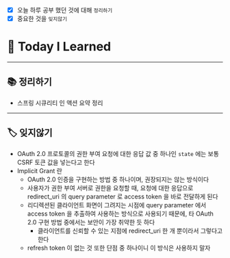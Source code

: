 - [x] 오늘 하루 공부 했던 것에 대해 `정리하기`
- [x] 중요한 것을 `잊지않기`

# 🚩 Today I Learned

---

## 📚 정리하기

- 스프링 시큐리티 인 액션 요약 정리

---

## 🏷 잊지않기

- OAuth 2.0 프로토콜의 권한 부여 요청에 대한 응답 값 중 하나인 `state` 에는 보통 CSRF 토큰 값을 넣는다고 한다
- Implicit Grant 란
  - OAuth 2.0 인증을 구현하는 방법 중 하나이며, 권장되지는 않는 방식이다
  - 사용자가 권한 부여 서버로 권한을 요청할 때, 요청에 대한 응답으로 redirect_uri 의 query parameter 로 access token 을 바로 전달하게 된다
  - 리디렉션된 클라이언트 화면이 그려지는 시점에 query parameter 에서 access token 을 추출하여 사용하는 방식으로 사용되기 때문에, 타 OAuth 2.0 구현 방법 중에서는 보안이 가장 취약한 듯 하다
    - 클라이언트를 신뢰할 수 있는 지점에 redirect_uri 한 개 뿐이라서 그렇다고 한다
  - refresh token 이 없는 것 또한 단점 중 하나이니 이 방식은 사용하지 말자
